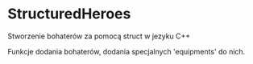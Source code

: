 # StructuredHeroes
Stworzenie bohaterów za pomocą struct w jezyku C++

Funkcje dodania bohaterów, dodania specjalnych 'equipments' do nich.
